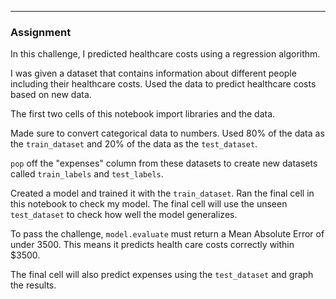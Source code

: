 
****

### Assignment

In this challenge, I predicted healthcare costs using a regression algorithm.

I was given a dataset that contains information about different people including their healthcare costs. Used the data to predict healthcare costs based on new data.

The first two cells of this notebook import libraries and the data.

Made sure to convert categorical data to numbers. Used 80% of the data as the `train_dataset` and 20% of the data as the `test_dataset`.

`pop` off the "expenses" column from these datasets to create new datasets called `train_labels` and `test_labels`. 

Created a model and trained it with the `train_dataset`. Ran the final cell in this notebook to check my model. The final cell will use the unseen `test_dataset` to check how well the model generalizes.

To pass the challenge, `model.evaluate` must return a Mean Absolute Error of under 3500. This means it predicts health care costs correctly within $3500.

The final cell will also predict expenses using the `test_dataset` and graph the results.